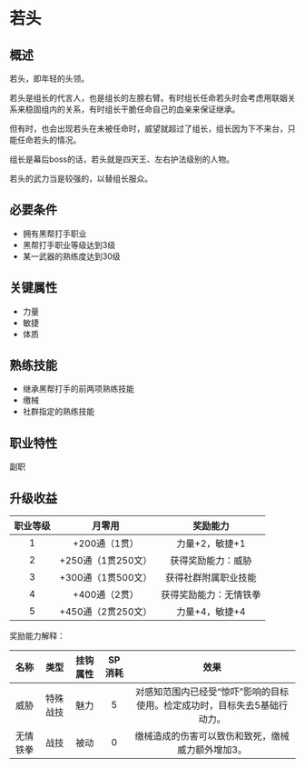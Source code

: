 # 若头

## 概述

若头，即年轻的头领。

若头是组长的代言人，也是组长的左膀右臂。有时组长任命若头时会考虑用联姻关系来稳固组内的关系，有时组长干脆任命自己的血亲来保证继承。

但有时，也会出现若头在未被任命时，威望就超过了组长，组长因为下不来台，只能任命若头的情况。

组长是幕后boss的话，若头就是四天王、左右护法级别的人物。

若头的武力当是较强的，以替组长服众。

## 必要条件

* 拥有黑帮打手职业
* 黑帮打手职业等级达到3级
* 某一武器的熟练度达到30级

## 关键属性

* 力量
* 敏捷
* 体质

## 熟练技能

* 继承黑帮打手的前两项熟练技能
* 缴械
* 社群指定的熟练技能

## 职业特性

副职

## 升级收益

职业等级|月零用|奖励能力
:--:|:--:|:--:
1|+200通（1贯）|力量+2，敏捷+1
2|+250通（1贯250文）|获得奖励能力：威胁
3|+300通（1贯500文）|获得社群附属职业技能
4|+400通（2贯）|获得奖励能力：无情铁拳
5|+450通（2贯250文）|力量+4，敏捷+4

奖励能力解释：

名称|类型|挂钩属性|SP消耗|效果
:--:|:--:|:--:|:--:|:--:
威胁|特殊战技|魅力|5|对感知范围内已经受“惊吓”影响的目标使用。检定成功时，目标失去5基础行动力。
无情铁拳|战技|被动|0|缴械造成的伤害可以致伤和致死，缴械威力额外增加3。
